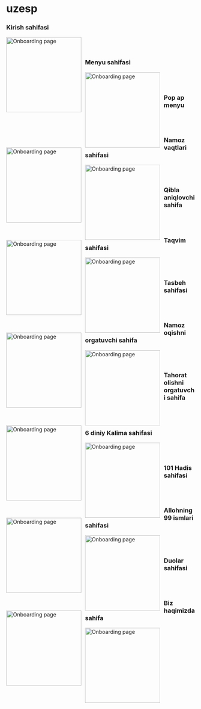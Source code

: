 # uzesp

### Kirish sahifasi
 <img src="https://user-images.githubusercontent.com/95922380/178911306-9ffe8bef-0808-4e84-b8c1-4167767fcbb8.png"
     alt="Onboarding page"
     style="float: left; margin-right: 10px;" width="200" />
 </br>
 </br>
 ### Menyu sahifasi

 <img src="https://user-images.githubusercontent.com/95922380/157986687-a230afa6-c7ae-40b9-adaa-3e226cb199ea.png"
     alt="Onboarding page"
     style="float: left; margin-right: 10px;" width="200" />
  </br>
 </br>
 ### Pop ap menyu

  <img src="https://user-images.githubusercontent.com/95922380/157986854-facba36f-3fc9-4d39-bb69-58474f7c664d.png"
     alt="Onboarding page"
     style="float: left; margin-right: 10px;" width="200" />

</br>
</br>
 
### Namoz vaqtlari sahifasi

 <img src="https://user-images.githubusercontent.com/95922380/157987052-6ff905aa-c553-404f-a4e1-7421e45e893e.png"
     alt="Onboarding page"
     style="float: left; margin-right: 10px;" width="200" />
      
</br>
</br>
  
### Qibla aniqlovchi sahifa
<img src="https://user-images.githubusercontent.com/95922380/157987095-fc505ede-c384-4695-98eb-32734300168f.png"
     alt="Onboarding page"
     style="float: left; margin-right: 10px;" width="200" />
  </br>
 </br>
### Taqvim sahifasi

 <img src="https://user-images.githubusercontent.com/95922380/157987431-2b9c1cb4-b649-4806-b557-b9aa9ea01f93.png"
     alt="Onboarding page"
     style="float: left; margin-right: 10px;" width="200" />
  </br>
 </br>
### Tasbeh sahifasi

 <img src="https://user-images.githubusercontent.com/95922380/157987478-cacb449b-fd83-4964-88d1-04fc5077d116.png"
     alt="Onboarding page"
     style="float: left; margin-right: 10px;" width="200" />
  </br>
 </br>
### Namoz oqishni orgatuvchi sahifa

 <img src="https://user-images.githubusercontent.com/95922380/157987575-d84707d5-26a5-4af2-abcc-cc1f6795309c.png"
     alt="Onboarding page"
     style="float: left; margin-right: 10px;" width="200" />
 </br>
 </br>
### Tahorat olishni orgatuvchi sahifa
 
  <img src="https://user-images.githubusercontent.com/95922380/157987632-7a8e3a78-00be-467b-98a3-fbcacd2b8706.png"
     alt="Onboarding page"
     style="float: left; margin-right: 10px;" width="200" />
 </br>
 </br>
 ### 6 diniy Kalima sahifasi

 <img src="https://user-images.githubusercontent.com/95922380/157987705-689800ed-11d0-4664-a1d0-08fb2f19c88e.png"
     alt="Onboarding page"
     style="float: left; margin-right: 10px;" width="200" />
  </br>
 </br>
### 101 Hadis sahifasi

  <img src="https://user-images.githubusercontent.com/95922380/157987833-09d19cda-e94f-4923-9e38-3fb95a00387e.png"
     alt="Onboarding page"
     style="float: left; margin-right: 10px;" width="200" />
 </br>
 </br>
 ### Allohning 99 ismlari sahifasi

  <img src="https://user-images.githubusercontent.com/95922380/157987893-82fda997-66c6-4c52-a4bb-1a44a080b225.png"
     alt="Onboarding page"
     style="float: left; margin-right: 10px;" width="200" />
  </br>
 </br>
### Duolar sahifasi

  <img src="https://user-images.githubusercontent.com/95922380/157987971-79239ad0-af60-4418-829b-922ec7ee8264.png"
     alt="Onboarding page"
     style="float: left; margin-right: 10px;" width="200" />
 </br>
 </br>
 ### Biz haqimizda sahifa

  <img src="https://user-images.githubusercontent.com/95922380/157988012-6d9ce2b5-77fb-48e1-953f-60c1ff6104d3.png"
     alt="Onboarding page"
     style="float: left; margin-right: 10px;" width="200" />

